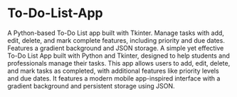 # To-Do-List-App
A Python-based To-Do List app built with Tkinter. Manage tasks with add, edit, delete, and mark complete features, including priority and due dates. Features a gradient background and JSON storage.
A simple yet effective To-Do List App built with Python and Tkinter, designed to help students and professionals manage their tasks. This app allows users to add, edit, delete, and mark tasks as completed, with additional features like priority levels and due dates. It features a modern mobile app-inspired interface with a gradient background and persistent storage using JSON.
